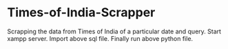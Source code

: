 # Times-of-India-Scrapper
Scrapping the data from Times of India of a particular date and query.
Start xampp server.
Import above sql file.
Finally run above python file.
